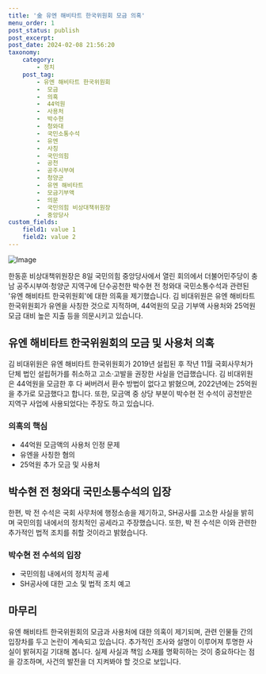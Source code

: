 ```yaml
---
title: '金 유엔 해비타트 한국위원회 모금 의혹'
menu_order: 1
post_status: publish
post_excerpt: 
post_date: 2024-02-08 21:56:20
taxonomy:
    category:
        - 정치
    post_tag:
        - 유엔 해비타트 한국위원회
        -  모금
        -  의혹
        -  44억원
        -  사용처
        -  박수현
        -  청와대
        -  국민소통수석
        -  유엔
        -  사칭
        -  국민의힘
        -  공천
        -  공주시부여
        -  청양군
        -  유엔 해비타트
        -  모금기부액
        -  의문
        -  국민의힘 비상대책위원장
        -  중앙당사
custom_fields:
    field1: value 1
    field2: value 2
---
```


![Image](https://imgnews.pstatic.net/image/366/2024/02/08/0000969297_001_20240208182401428.JPG?type=w647)

한동훈 비상대책위원장은 8일 국민의힘 중앙당사에서 열린 회의에서 더불어민주당이 충남 공주시부여·청양군 지역구에 단수공천한 박수현 전 청와대 국민소통수석과 관련된 '유엔 해비타트 한국위원회'에 대한 의혹을 제기했습니다. 김 비대위원은 유엔 해비타트 한국위원회가 유엔을 사칭한 것으로 지적하며, 44억원의 모금 기부액 사용처와 25억원 모금 대비 높은 지출 등을 의문시키고 있습니다.
## 유엔 해비타트 한국위원회의 모금 및 사용처 의혹
김 비대위원은 유엔 해비타트 한국위원회가 2019년 설립된 후 작년 11월 국회사무처가 단체 법인 설립허가를 취소하고 고소·고발을 권장한 사실을 언급했습니다. 김 비대위원은 44억원을 모금한 후 다 써버려서 환수 방법이 없다고 밝혔으며, 2022년에는 25억원을 추가로 모금했다고 합니다. 또한, 모금액 중 상당 부분이 박수현 전 수석이 공천받은 지역구 사업에 사용되었다는 주장도 하고 있습니다.
### 의혹의 핵심
- 44억원 모금액의 사용처 인정 문제
- 유엔을 사칭한 혐의
- 25억원 추가 모금 및 사용처
## 박수현 전 청와대 국민소통수석의 입장
한편, 박 전 수석은 국회 사무처에 행정소송을 제기하고, SH공사를 고소한 사실을 밝히며 국민의힘 내에서의 정치적인 공세라고 주장했습니다. 또한, 박 전 수석은 이와 관련한 추가적인 법적 조치를 취할 것이라고 밝혔습니다.
### 박수현 전 수석의 입장
- 국민의힘 내에서의 정치적 공세
- SH공사에 대한 고소 및 법적 조치 예고
## 마무리
유엔 해비타트 한국위원회의 모금과 사용처에 대한 의혹이 제기되며, 관련 인물들 간의 입장차를 두고 논란이 계속되고 있습니다. 추가적인 조사와 설명이 이루어져 투명한 사실이 밝혀지길 기대해 봅니다. 실제 사실과 책임 소재를 명확히하는 것이 중요하다는 점을 강조하며, 사건의 발전을 더 지켜봐야 할 것으로 보입니다.
